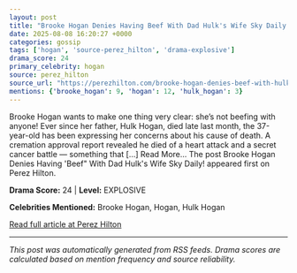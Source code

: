 ```yaml
---
layout: post
title: "Brooke Hogan Denies Having Beef With Dad Hulk's Wife Sky Daily!"
date: 2025-08-08 16:20:27 +0000
categories: gossip
tags: ['hogan', 'source-perez_hilton', 'drama-explosive']
drama_score: 24
primary_celebrity: hogan
source: perez_hilton
source_url: "https://perezhilton.com/brooke-hogan-denies-beef-with-hulk-wife-sky-daily/"
mentions: {'brooke_hogan': 9, 'hogan': 12, 'hulk_hogan': 3}
---
```


Brooke Hogan wants to make one thing very clear: she’s not beefing with anyone! Ever since her father, Hulk Hogan, died late last month, the 37-year-old has been expressing her concerns about his cause of death. A cremation approval report revealed he died of a heart attack and a secret cancer battle — something that [...] Read More... The post Brooke Hogan Denies Having 'Beef" With Dad Hulk's Wife Sky Daily! appeared first on Perez Hilton.

**Drama Score:** 24 | **Level:** EXPLOSIVE

**Celebrities Mentioned:** Brooke Hogan, Hogan, Hulk Hogan

[Read full article at Perez Hilton](https://perezhilton.com/brooke-hogan-denies-beef-with-hulk-wife-sky-daily/)

---
*This post was automatically generated from RSS feeds. Drama scores are calculated based on mention frequency and source reliability.*

